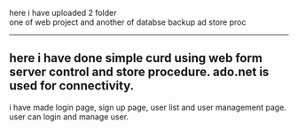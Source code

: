 here i have uploaded  2 folder  
one of web project and another of databse backup ad store proc

---
here i have done simple curd using web form server control and store procedure. ado.net is used for connectivity.
----
i have made login page, sign up page, user list and user management page. 
user can login and manage user.
